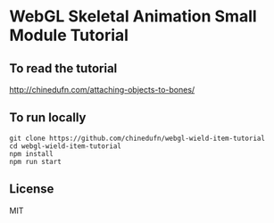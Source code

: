 # WebGL Skeletal Animation Small Module Tutorial

## To read the tutorial

http://chinedufn.com/attaching-objects-to-bones/

## To run locally

```
git clone https://github.com/chinedufn/webgl-wield-item-tutorial
cd webgl-wield-item-tutorial
npm install
npm run start
```

## License

MIT
